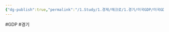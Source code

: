 ```yaml
---
{"dg-publish":true,"permalink":"/1.Study/1.경제/매크로/1.경기/미국GDP/미국GDP/","created":"2024-11-20T21:02:27.001+09:00","updated":"2025-06-03T20:07:19.655+09:00"}
---
```


#GDP #경기 